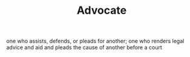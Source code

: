 ---
title: Advocate
letter: A
permalink: "/definitions/advocate.html"
body: one who assists, defends, or pleads for another; one who renders legal advice
  and aid and pleads the cause of another before a court
published_at: '2018-07-07'
source: Black's Law Dictionary
layout: post
---